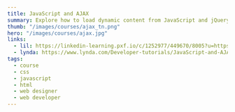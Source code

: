 ```yaml
---
title: JavaScript and AJAX
summary: Explore how to load dynamic content from JavaScript and jQuery using AJAX methods.
thumb: "/images/courses/ajax_tn.png"
hero: "/images/courses/ajax.jpg"
links:
  - lil: https://linkedin-learning.pxf.io/c/1252977/449670/8005?u=https%3A%2F%2Fwww.linkedin.com%2Flearning%2Fjavascript-and-ajax-integration-techniques
  - lynda: https://www.lynda.com/Developer-tutorials/JavaScript-and-AJAX/114900-2.html
tags:
  - course
  - css
  - javascript
  - html
  - web designer
  - web developer
---
```

